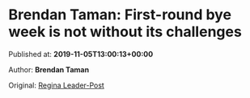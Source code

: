 
# Brendan Taman: First-round bye week is not without its challenges

Published at: **2019-11-05T13:00:13+00:00**

Author: **Brendan Taman**

Original: [Regina Leader-Post](https://leaderpost.com/sports/football/cfl/saskatchewan-roughriders/brendan-taman-first-round-bye-week-is-not-without-its-challenges)


